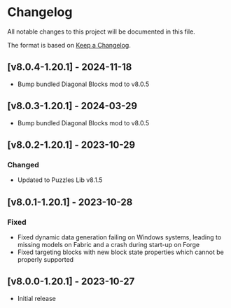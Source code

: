 # Changelog
All notable changes to this project will be documented in this file.

The format is based on [Keep a Changelog].

## [v8.0.4-1.20.1] - 2024-11-18
- Bump bundled Diagonal Blocks mod to v8.0.5

## [v8.0.3-1.20.1] - 2024-03-29
- Bump bundled Diagonal Blocks mod to v8.0.5

## [v8.0.2-1.20.1] - 2023-10-29
### Changed
- Updated to Puzzles Lib v8.1.5

## [v8.0.1-1.20.1] - 2023-10-28
### Fixed
- Fixed dynamic data generation failing on Windows systems, leading to missing models on Fabric and a crash during start-up on Forge
- Fixed targeting blocks with new block state properties which cannot be properly supported

## [v8.0.0-1.20.1] - 2023-10-27
- Initial release

[Keep a Changelog]: https://keepachangelog.com/en/1.0.0/
